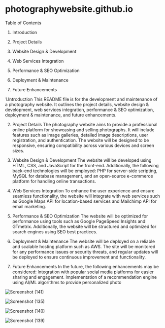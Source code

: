 # photographywebsite.github.io
Table of Contents

1. Introduction

2. Project Details

3. Website Design & Development

4. Web Services Integration

5. Performance & SEO Optimization

6. Deployment & Maintenance

7. Future Enhancements

1.Introduction This README file is for the development and maintenance of a photography website. It outlines the project details, website design & development,
web services integration, performance & SEO optimization, deployment & maintenance, and future enhancements.

2. Project Details The photography website aims to provide a professional online platform for showcasing and selling photographs.
 It will include features such as image galleries, detailed image descriptions, user registration, and authentication. The website will be designed to be responsive,
 ensuring compatibility across various devices and screen sizes.

3. Website Design & Development The website will be developed using HTML, CSS, and JavaScript for the front-end. Additionally,
 the following back-end technologies will be employed: PHP for server-side scripting, MySQL for database management, and an open-source e-commerce platform for handling online transactions.

4. Web Services Integration To enhance the user experience and ensure seamless functionality, the website will integrate with web services such as Google Maps API for location-based services and Mailchimp API for email marketing.

5. Performance & SEO Optimization The website will be optimized for performance using tools such as Google PageSpeed Insights and GTmetrix. Additionally, the website will be structured and optimized for search engines using SEO best practices.

6. Deployment & Maintenance The website will be deployed on a reliable and scalable hosting platform such as AWS. The site will be monitored for any performance issues or security threats, and regular updates will be deployed to ensure continuous improvement and functionality.

7. Future Enhancements In the future, the following enhancements may be considered:
 Integration with popular social media platforms for easier sharing and engagement. Implementation of a recommendation engine using AI/ML algorithms to provide personalized photo


![Screenshot (141)](https://github.com/Smilepreet75/photographywebsite.github.io/assets/146861547/8f8c33dd-a4d5-44b6-8dfb-f0a44de09716)


![Screenshot (135)](https://github.com/Smilepreet75/photographywebsite.github.io/assets/146861547/43ccb9e4-ba8b-44b2-81a0-d1a1e96e4e81)


![Screenshot (140)](https://github.com/Smilepreet75/photographywebsite.github.io/assets/146861547/9bb010e2-9b02-444d-94ef-a43492b7b5ea)

![Screenshot (139)](https://github.com/Smilepreet75/photographywebsite.github.io/assets/146861547/5219feae-83d4-478f-84e6-9de3119ec076)
